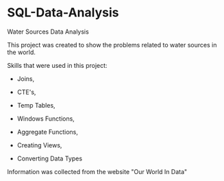 # SQL-Data-Analysis
Water Sources Data Analysis 

This project was created to show the problems related to water sources in the world. 

Skills that were used in this project: 

 - Joins, 

 - CTE's, 

 - Temp Tables, 

 - Windows Functions, 

 - Aggregate Functions, 

 - Creating Views, 

 - Converting Data Types


Information was collected from the website "Our World In Data" 
